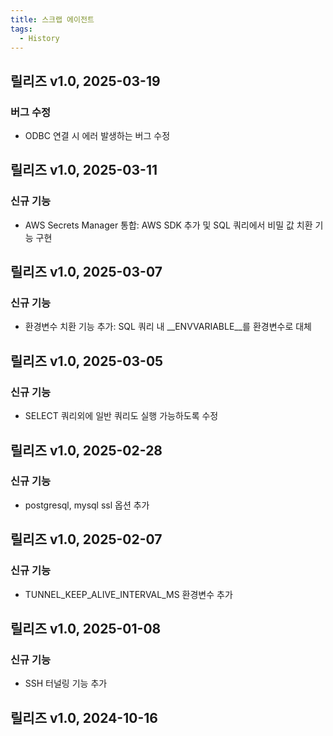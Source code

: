 ```yaml
---
title: 스크랩 에이전트
tags:
  - History
---
```


## 릴리즈 v1.0, 2025-03-19
### 버그 수정
* ODBC 연결 시 에러 발생하는 버그 수정

## 릴리즈 v1.0, 2025-03-11
### 신규 기능
* AWS Secrets Manager 통합: AWS SDK 추가 및 SQL 쿼리에서 비밀 값 치환 기능 구현

## 릴리즈 v1.0, 2025-03-07
### 신규 기능
* 환경변수 치환 기능 추가: SQL 쿼리 내 __ENVVARIABLE__를 환경변수로 대체

## 릴리즈 v1.0, 2025-03-05
### 신규 기능
* SELECT 쿼리외에 일반 쿼리도 실행 가능하도록 수정

## 릴리즈 v1.0, 2025-02-28
### 신규 기능
* postgresql, mysql ssl 옵션 추가

## 릴리즈 v1.0, 2025-02-07
### 신규 기능
* TUNNEL_KEEP_ALIVE_INTERVAL_MS 환경변수 추가

## 릴리즈 v1.0, 2025-01-08
### 신규 기능
* SSH 터널링 기능 추가

## 릴리즈 v1.0, 2024-10-16
